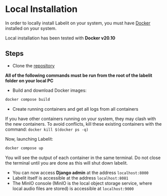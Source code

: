 # Local Installation

In order to locally install Labelit on your system, you must have [Docker](https://docs.docker.com/get-docker/)
installed on your system.

Local installation has been tested with **Docker v20.10**

## Steps

* Clone the [repository](https://github.com/voicelab-org/labelit)

**All of the following commands must be run from the root of the labelit folder on your local PC**

* Build and download Docker images:

```bash 
docker compose build
```

* Create running containers and get all logs from all containers

If you have other containers running on your system, they may clash with the new containers.
To avoid conflicts, kill these existing containers with the command: `docker kill $(docker ps -q)`

Now, launching Labelit:

```bash 
docker compose up
```

You will see the output of each container in the same terminal. Do not close the terminal until you are done
as this will shut down labelit.

* You can now access **Django admin** at the address `localhost:8000`
* Labelit itself is accessible at the address `localhost:8081`
* The MinIO console (MinIO is the local object storage service, where local audio files are stored) is accessible
at `localhost:9000`
